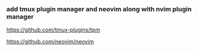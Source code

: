 ### add tmux plugin manager and neovim along with nvim plugin manager

https://github.com/tmux-plugins/tpm

https://github.com/neovim/neovim
